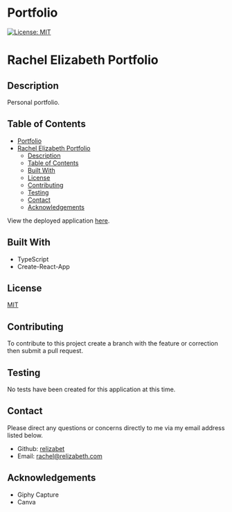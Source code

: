 # Portfolio

[![License: MIT](https://img.shields.io/badge/License-MIT-yellow.svg)](https://opensource.org/licenses/MIT)

# Rachel Elizabeth Portfolio


## Description

Personal portfolio.

## Table of Contents

- [Portfolio](#portfolio)
- [Rachel Elizabeth Portfolio](#rachel-elizabeth-portfolio)
  - [Description](#description)
  - [Table of Contents](#table-of-contents)
  - [Built With](#built-with)
  - [License](#license)
  - [Contributing](#contributing)
  - [Testing](#testing)
  - [Contact](#contact)
  - [Acknowledgements](#acknowledgements)


View the deployed application [here](https://relizabet.github.io/portfolio_react/).

<!-- ![Main](public/applicatio.png) -->

<!-- ![Filter](public/filter.png) -->

## Built With

- TypeScript
- Create-React-App

## License

[MIT](LICENSE)

## Contributing

To contribute to this project create a branch with the feature or correction then submit a pull request.

## Testing

No tests have been created for this application at this time.

## Contact

Please direct any questions or concerns directly to me via my email address listed below.

- Github: [relizabet](https://github.com/relizabet)
- Email: rachel@relizabeth.com

## Acknowledgements

- Giphy Capture
- Canva
